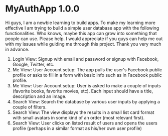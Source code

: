 # MyAuthApp 1.0.0
Hi guys, I am a newbie learning to build apps. To make my learning more effective I am trying to build a simple user database app with the following functionalities. Who knows, maybe this app can grow into something that people can use. Please help. I would appreciate if you guys can help me out with my issues while guiding me through this project. Thank you very much in advance.
1. Login View: Signup with email and password or signup with Facebook, Google, Twitter, etc.
2. Me View: User Account setup: The app pulls the user's Facebook public profile or asks to fill in a form with basic info such as in Facebook public profile.
3. Me View: User Account setup: User is asked to make a couple of inputs (favorite books, favorite movies, etc). Each input should have a title, description and an image.
4. Search View: Search the database by various user inputs by applying a couple of filters.
5. Search View: The view displays the results in a small list card format with small avatars in some kind of an order (most relevant first).
6. Search View: User clicks on listed result of users and opens the users profile (perhaps in a similar format as his/her own user profile)

